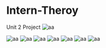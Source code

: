 # Intern-Theroy
 Unit 2 Project
<img src='https://pbs.twimg.com/media/FT1hQ1BXsAI216y?format=jpg&name=large' alt='aa' />


<img src='https://pbs.twimg.com/media/FT1hMFLWQAEdHS1?format=jpg&name=large' alt='aa' />



<img src='https://pbs.twimg.com/media/FT1hMFNWAAEaZO0?format=jpg&name=large' alt='aa' />



<img src='https://pbs.twimg.com/media/FT1hMFLWQAEdHS1?format=jpg&name=large' alt='aa' />



<img src='https://pbs.twimg.com/media/FT1hMFNWAAEaZO0?format=jpg&name=large' alt='aa' />



<img src='https://pbs.twimg.com/media/FT1hMFXXwAA4wkx?format=jpg&name=large' alt='aa' />


<img src='https://pbs.twimg.com/media/FT1hMFTWAAccMf3?format=jpg&name=large' alt='aa' />



<img src='https://pbs.twimg.com/media/FT1hQ1BXsAI216y?format=jpg&name=large' alt='aa' />
